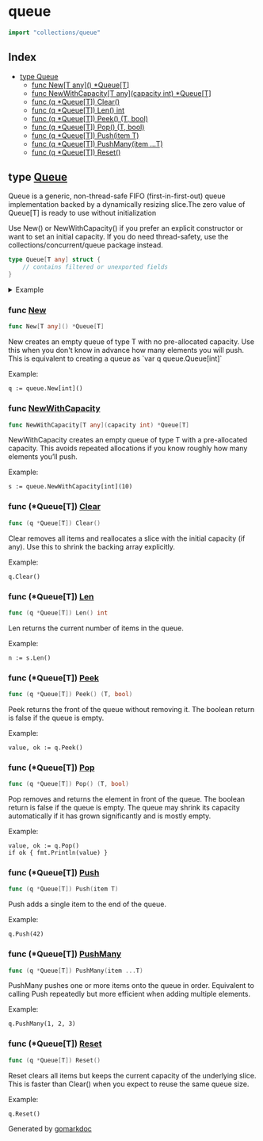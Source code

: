 <!-- Code generated by gomarkdoc. DO NOT EDIT -->

# queue

```go
import "collections/queue"
```

## Index

- [type Queue](<#Queue>)
    - [func New\[T any\]\(\) \*Queue\[T\]](<#New>)
    - [func NewWithCapacity\[T any\]\(capacity int\) \*Queue\[T\]](<#NewWithCapacity>)
    - [func \(q \*Queue\[T\]\) Clear\(\)](<#Queue[T].Clear>)
    - [func \(q \*Queue\[T\]\) Len\(\) int](<#Queue[T].Len>)
    - [func \(q \*Queue\[T\]\) Peek\(\) \(T, bool\)](<#Queue[T].Peek>)
    - [func \(q \*Queue\[T\]\) Pop\(\) \(T, bool\)](<#Queue[T].Pop>)
    - [func \(q \*Queue\[T\]\) Push\(item T\)](<#Queue[T].Push>)
    - [func \(q \*Queue\[T\]\) PushMany\(item ...T\)](<#Queue[T].PushMany>)
    - [func \(q \*Queue\[T\]\) Reset\(\)](<#Queue[T].Reset>)


<a name="Queue"></a>
## type [Queue](<https://github.com/khavishbhundoo/collections/blob/main/queue/queue.go#L10-L13>)

Queue is a generic, non\-thread\-safe FIFO \(first\-in\-first\-out\) queue implementation backed by a dynamically resizing slice.The zero value of Queue\[T\] is ready to use without initialization

Use New\(\) or NewWithCapacity\(\) if you prefer an explicit constructor or want to set an initial capacity. If you do need thread\-safety, use the collections/concurrent/queue package instead.

```go
type Queue[T any] struct {
    // contains filtered or unexported fields
}
```

<details><summary>Example</summary>
<p>



```go
package main

import (
        "collections/queue"
        "fmt"
)

func main() {
        s := queue.New[int]()
        s.PushMany(1, 2)
        s.Push(3)

        s2 := queue.NewWithCapacity[int](4)
        s2.PushMany(1, 2, 3, 4)
        s2.Push(3)
        val, ok := s2.Pop()
        fmt.Println(val, ok)

        val, ok = s.Pop()
        fmt.Println(val, ok)
        fmt.Println(s.Len())
        peek, ok := s.Peek()
        fmt.Println(peek, ok)
        fmt.Println(s.Len())
        s.Pop()
        s.Pop()
        val, ok = s.Pop()
        fmt.Println(val, ok)
        peek, ok = s.Peek()
        fmt.Println(peek, ok)

        // The zero value of Queue[T] is ready to use without initialization
        var s3 queue.Queue[int]
        s3.Push(1)
        val, ok = s3.Pop()
        fmt.Println(val, ok)

}
```

#### Output

```
1 true
1 true
2
2 true
2
0 false
0 false
1 true
```

</p>
</details>

<a name="New"></a>
### func [New](<https://github.com/khavishbhundoo/collections/blob/main/queue/queue.go#L29>)

```go
func New[T any]() *Queue[T]
```

New creates an empty queue of type T with no pre\-allocated capacity. Use this when you don't know in advance how many elements you will push. This is equivalent to creating a queue as \`var q queue.Queue\[int\]\`

Example:

```
q := queue.New[int]()
```

<a name="NewWithCapacity"></a>
### func [NewWithCapacity](<https://github.com/khavishbhundoo/collections/blob/main/queue/queue.go#L43>)

```go
func NewWithCapacity[T any](capacity int) *Queue[T]
```

NewWithCapacity creates an empty queue of type T with a pre\-allocated capacity. This avoids repeated allocations if you know roughly how many elements you’ll push.

Example:

```
s := queue.NewWithCapacity[int](10)
```

<a name="Queue[T].Clear"></a>
### func \(\*Queue\[T\]\) [Clear](<https://github.com/khavishbhundoo/collections/blob/main/queue/queue.go#L160>)

```go
func (q *Queue[T]) Clear()
```

Clear removes all items and reallocates a slice with the initial capacity \(if any\). Use this to shrink the backing array explicitly.

Example:

```
q.Clear()
```

<a name="Queue[T].Len"></a>
### func \(\*Queue\[T\]\) [Len](<https://github.com/khavishbhundoo/collections/blob/main/queue/queue.go#L138>)

```go
func (q *Queue[T]) Len() int
```

Len returns the current number of items in the queue.

Example:

```
n := s.Len()
```

<a name="Queue[T].Peek"></a>
### func \(\*Queue\[T\]\) [Peek](<https://github.com/khavishbhundoo/collections/blob/main/queue/queue.go#L125>)

```go
func (q *Queue[T]) Peek() (T, bool)
```

Peek returns the front of the queue without removing it. The boolean return is false if the queue is empty.

Example:

```
value, ok := q.Peek()
```

<a name="Queue[T].Pop"></a>
### func \(\*Queue\[T\]\) [Pop](<https://github.com/khavishbhundoo/collections/blob/main/queue/queue.go#L79>)

```go
func (q *Queue[T]) Pop() (T, bool)
```

Pop removes and returns the element in front of the queue. The boolean return is false if the queue is empty. The queue may shrink its capacity automatically if it has grown significantly and is mostly empty.

Example:

```
value, ok := q.Pop()
if ok { fmt.Println(value) }
```

<a name="Queue[T].Push"></a>
### func \(\*Queue\[T\]\) [Push](<https://github.com/khavishbhundoo/collections/blob/main/queue/queue.go#L66>)

```go
func (q *Queue[T]) Push(item T)
```

Push adds a single item to the end of the queue.

Example:

```
q.Push(42)
```

<a name="Queue[T].PushMany"></a>
### func \(\*Queue\[T\]\) [PushMany](<https://github.com/khavishbhundoo/collections/blob/main/queue/queue.go#L57>)

```go
func (q *Queue[T]) PushMany(item ...T)
```

PushMany pushes one or more items onto the queue in order. Equivalent to calling Push repeatedly but more efficient when adding multiple elements.

Example:

```
q.PushMany(1, 2, 3)
```

<a name="Queue[T].Reset"></a>
### func \(\*Queue\[T\]\) [Reset](<https://github.com/khavishbhundoo/collections/blob/main/queue/queue.go#L149>)

```go
func (q *Queue[T]) Reset()
```

Reset clears all items but keeps the current capacity of the underlying slice. This is faster than Clear\(\) when you expect to reuse the same queue size.

Example:

```
q.Reset()
```

Generated by [gomarkdoc](<https://github.com/princjef/gomarkdoc>)